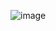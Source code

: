 ![image](https://github.com/UmairFaheem042/frontendmentor_challenges/assets/103030494/e5ac8472-e53d-4ce0-a9c9-65aef9133791)
